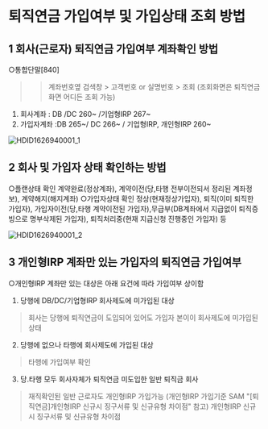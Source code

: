 # 퇴직연금 가입여부 및 가입상태 조회 방법
## 1 회사(근로자) 퇴직연금 가입여부 계좌확인 방법
○통합단말[840]
>> 계좌번호옆 검색창 > 고객번호 or 실명번호 > 조회
(조회화면은 퇴직연금화면 어디든 조회 가능)
1. 회사계좌 : DB /DC 260~ /기업형IRP 267~
2. 가입자계좌 :DB 265~/ DC 266~ / 기업형IRP, 개인형IRP 260~

![HDID1626940001_1](HDID1626940001_1.jpg)

## 2 회사 및 가입자 상태 확인하는 방법
○플랜상태 확인
계약완료(정상계좌), 계약이전(당,타행 전부이전되서 정리된 계좌정보), 계약해지(해지계좌)
○가입자상태 확인
정상(현재정상가입자), 퇴직(이미 퇴직한 가입자), 가입자이전(당,타행 계약이전된 가입자),무급부(DB계좌에서 지급없이 퇴직증빙으로 명부삭제된 가입자), 퇴직처리중(현재 지급신청 진행중인 가입자) 등

![HDID1626940001_2](HDID1626940001_2.jpg)

## 3 개인형IRP 계좌만 있는 가입자의 퇴직연금 가입여부
○개인형IRP 계좌만 있는 대상은 아래 요건에 따라 가입여부 상이함
1) 당행에 DB/DC/기업형IRP 회사제도에 미가입된 대상
> 회사는 당행에 퇴직연금이 도입되어 있어도 가입자 본이이 회사제도에 미가입된 상태
2) 당행에 없으나 타행에 회사제도에 가입된 대상
> 타행에 가입여부 확인
3) 당.타행 모두 회사자체가 퇴직연금 미도입한 일반 퇴직금 회사
> 재직확인된 일반 근로자도 개인형IRP 가입가능
(개인형IRP 가입기준 SAM "[퇴직연금]개인형IRP 신규시 징구서류 및 신규유형 차이점" 참고)
개인형IRP 신규시 징구서류 및 신규유형 차이점
